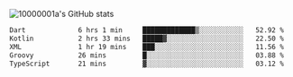 ![10000001a's GitHub stats](https://github-readme-stats.vercel.app/api?username=10000001a&show_icons=true&theme=onedark&count_private=true)

<!-- [![Top Langs](https://github-readme-stats.vercel.app/api/top-langs/?username=10000001a&layout=compact&theme=onedark&langs_count=5)](https://github.com/anuraghazra/github-readme-stats) -->
<!--
**10000001a/10000001a** is a ✨ _special_ ✨ repository because its `README.md` (this file) appears on your GitHub profile.

Here are some ideas to get you started:

- 🔭 I’m currently working on ...
- 🌱 I’m currently learning ...
- 👯 I’m looking to collaborate on ...
- 🤔 I’m looking for help with ...
- 💬 Ask me about ...
- 📫 How to reach me: ...
- 😄 Pronouns: ...
- ⚡ Fun fact: ...
-->

<!--START_SECTION:waka-->

```txt
Dart             6 hrs 1 min     █████████████▒░░░░░░░░░░░   52.92 %
Kotlin           2 hrs 33 mins   █████▓░░░░░░░░░░░░░░░░░░░   22.50 %
XML              1 hr 19 mins    ███░░░░░░░░░░░░░░░░░░░░░░   11.56 %
Groovy           26 mins         █░░░░░░░░░░░░░░░░░░░░░░░░   03.88 %
TypeScript       21 mins         ▓░░░░░░░░░░░░░░░░░░░░░░░░   03.12 %
```

<!--END_SECTION:waka-->
